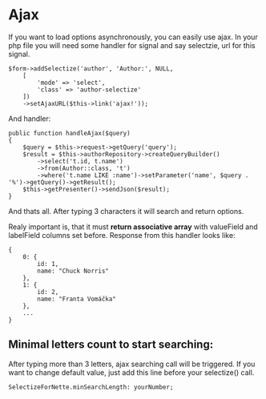 
Ajax
====

If you want to load options asynchronously, you can easily use ajax. In your php file you will need some handler for signal and say selectzie,
url for this signal.

```
$form->addSelectize('author', 'Author:', NULL,
	[
		'mode' => 'select',
		'class' => 'author-selectize'
	])
	->setAjaxURL($this->link('ajax!'));
```

And handler:

```
public function handleAjax($query)
{
	$query = $this->request->getQuery('query');
	$result = $this->authorRepository->createQueryBuilder()
		->select('t.id, t.name')
		->from(Author::class, 't')
		->where('t.name LIKE :name')->setParameter('name', $query . '%')->getQuery()->getResult();
	$this->getPresenter()->sendJson($result);
}
```

And thats all. After typing 3 characters it will search and return options.

Realy important is, that it must **return associative array**
with valueField and labelField columns set before. Response from this handler looks like:

```
{
    0: {
        id: 1,
        name: "Chuck Norris"
    },
    1: {
        id: 2,
        name: "Franta Vomáčka"
    },
    ...
}
```

## Minimal letters count to start searching:

After typing more than 3 letters, ajax searching call will be triggered. If you want to change default value, 
just add this line before your selectize() call.

```
SelectizeForNette.minSearchLength: yourNumber;
```




